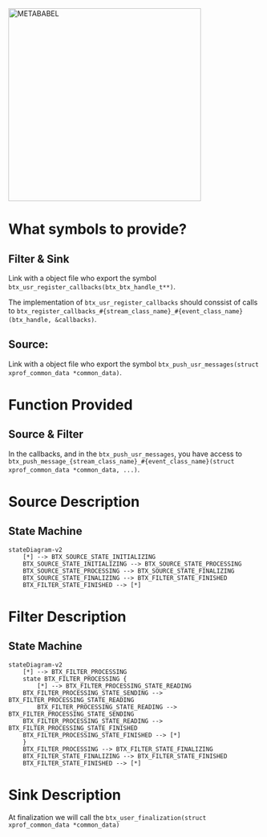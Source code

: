 <img width="384" alt="METABABEL" src="https://user-images.githubusercontent.com/6524907/217338770-ab69a6c8-f0fa-4e00-9b8f-bf5d2192d0bd.png">

# What symbols to provide?

## Filter & Sink

Link with a object file who export the symbol `btx_usr_register_callbacks(btx_btx_handle_t**)`.

The implementation of `btx_usr_register_callbacks` should conssist of calls to `btx_register_callbacks_#{stream_class_name}_#{event_class_name}(btx_handle, &callbacks)`.

## Source:

Link with a object file who export the symbol `btx_push_usr_messages(struct xprof_common_data *common_data)`.

# Function Provided

## Source & Filter
	
In the callbacks, and in the `btx_push_usr_messages`, you have access to `btx_push_message_{stream_class_name}_#{event_class_name}(struct xprof_common_data *common_data, ...)`.


# Source Description

## State Machine

```mermaid
stateDiagram-v2
    [*] --> BTX_SOURCE_STATE_INITIALIZING
    BTX_SOURCE_STATE_INITIALIZING --> BTX_SOURCE_STATE_PROCESSING
    BTX_SOURCE_STATE_PROCESSING --> BTX_SOURCE_STATE_FINALIZING
    BTX_SOURCE_STATE_FINALIZING --> BTX_FILTER_STATE_FINISHED
    BTX_FILTER_STATE_FINISHED --> [*]
```

# Filter Description

## State Machine

```mermaid
stateDiagram-v2
    [*] --> BTX_FILTER_PROCESSING
    state BTX_FILTER_PROCESSING {
        [*] --> BTX_FILTER_PROCESSING_STATE_READING
	BTX_FILTER_PROCESSING_STATE_SENDING --> BTX_FILTER_PROCESSING_STATE_READING
    	BTX_FILTER_PROCESSING_STATE_READING --> BTX_FILTER_PROCESSING_STATE_SENDING
	BTX_FILTER_PROCESSING_STATE_READING --> BTX_FILTER_PROCESSING_STATE_FINISHED
	BTX_FILTER_PROCESSING_STATE_FINISHED --> [*]
    }
    BTX_FILTER_PROCESSING --> BTX_FILTER_STATE_FINALIZING
    BTX_FILTER_STATE_FINALIZING --> BTX_FILTER_STATE_FINISHED
    BTX_FILTER_STATE_FINISHED --> [*]
```

# Sink Description

At finalization we will call the `btx_user_finalization(struct xprof_common_data *common_data)`



